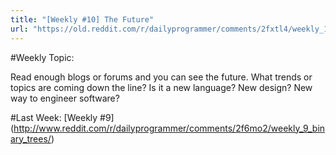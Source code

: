 ```yaml
---
title: "[Weekly #10] The Future"
url: "https://old.reddit.com/r/dailyprogrammer/comments/2fxtl4/weekly_10_the_future/"
---
```


#Weekly Topic:

Read enough blogs or forums and you can see the future. What trends or topics are coming down the line? Is it a new language? New design? New way to engineer software?

#Last Week:
[Weekly #9] (http://www.reddit.com/r/dailyprogrammer/comments/2f6mo2/weekly_9_binary_trees/)